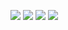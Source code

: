 ![](https://www.sourcexchange.net/storage/9dOGFDyblAYs3lmXFhkbsg1laJ74xj30U7EJJAOw.png)
![](https://www.sourcexchange.net/storage/P4iM4mDQ8twW7MieADlbuZSg5NSWConluviFseL2.png)
![](https://www.sourcexchange.net/storage/6hQpm4TXqtTJHLAiXbZa43MOQqzGRlmgu8gfqbUs.png)
[![](https://www.sourcexchange.net/storage/VESHUWhfHqxwsiGZMqj2KnGSzSWfBd235lM6s9nE.png)](https://discord.gg/sQjuWcDxBY)
